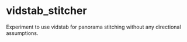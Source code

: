 # vidstab_stitcher
Experiment to use vidstab for panorama stitching without any directional assumptions.
